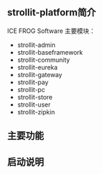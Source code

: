 ## strollit-platform简介
ICE FROG Software
主要模块：
- strollit-admin
- strollit-baseframework
- strollit-community
- strollit-eureka
- strollit-gateway
- strollit-pay
- strollit-pc
- strollit-store
- strollit-user
- strollit-zipkin

## 主要功能

## 启动说明

